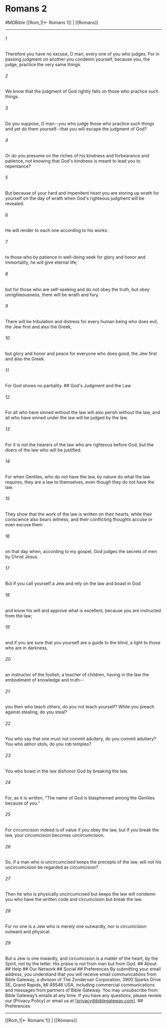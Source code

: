 # Romans 2
#MDBible
[[Rom_1|← Romans 1]] | [[Romans]]

***


###### 1 
Therefore you have no excuse, O man, every one of you who judges. For in passing judgment on another you condemn yourself, because you, the judge, practice the very same things. 

###### 2 
We know that the judgment of God rightly falls on those who practice such things. 

###### 3 
Do you suppose, O man--you who judge those who practice such things and yet do them yourself--that you will escape the judgment of God? 

###### 4 
Or do you presume on the riches of his kindness and forbearance and patience, not knowing that God's kindness is meant to lead you to repentance? 

###### 5 
But because of your hard and impenitent heart you are storing up wrath for yourself on the day of wrath when God's righteous judgment will be revealed. 

###### 6 
He will render to each one according to his works: 

###### 7 
to those who by patience in well-doing seek for glory and honor and immortality, he will give eternal life; 

###### 8 
but for those who are self-seeking and do not obey the truth, but obey unrighteousness, there will be wrath and fury. 

###### 9 
There will be tribulation and distress for every human being who does evil, the Jew first and also the Greek, 

###### 10 
but glory and honor and peace for everyone who does good, the Jew first and also the Greek. 

###### 11 
For God shows no partiality. ## God's Judgment and the Law 

###### 12 
For all who have sinned without the law will also perish without the law, and all who have sinned under the law will be judged by the law. 

###### 13 
For it is not the hearers of the law who are righteous before God, but the doers of the law who will be justified. 

###### 14 
For when Gentiles, who do not have the law, by nature do what the law requires, they are a law to themselves, even though they do not have the law. 

###### 15 
They show that the work of the law is written on their hearts, while their conscience also bears witness, and their conflicting thoughts accuse or even excuse them 

###### 16 
on that day when, according to my gospel, God judges the secrets of men by Christ Jesus. 

###### 17 
But if you call yourself a Jew and rely on the law and boast in God 

###### 18 
and know his will and approve what is excellent, because you are instructed from the law; 

###### 19 
and if you are sure that you yourself are a guide to the blind, a light to those who are in darkness, 

###### 20 
an instructor of the foolish, a teacher of children, having in the law the embodiment of knowledge and truth-- 

###### 21 
you then who teach others, do you not teach yourself? While you preach against stealing, do you steal? 

###### 22 
You who say that one must not commit adultery, do you commit adultery? You who abhor idols, do you rob temples? 

###### 23 
You who boast in the law dishonor God by breaking the law. 

###### 24 
For, as it is written, "The name of God is blasphemed among the Gentiles because of you." 

###### 25 
For circumcision indeed is of value if you obey the law, but if you break the law, your circumcision becomes uncircumcision. 

###### 26 
So, if a man who is uncircumcised keeps the precepts of the law, will not his uncircumcision be regarded as circumcision? 

###### 27 
Then he who is physically uncircumcised but keeps the law will condemn you who have the written code and circumcision but break the law. 

###### 28 
For no one is a Jew who is merely one outwardly, nor is circumcision outward and physical. 

###### 29 
But a Jew is one inwardly, and circumcision is a matter of the heart, by the Spirit, not by the letter. His praise is not from man but from God. ## About ## Help ## Our Network ## Social ## Preferences By submitting your email address, you understand that you will receive email communications from Bible Gateway, a division of The Zondervan Corporation, 3900 Sparks Drive SE, Grand Rapids, MI 49546 USA, including commercial communications and messages from partners of Bible Gateway. You may unsubscribe from Bible Gateway&rsquo;s emails at any time. If you have any questions, please review our [Privacy Policy] or email us at [privacy@biblegateway.com]. ## Preferences

***

[[Rom_1|← Romans 1]] | [[Romans]]
